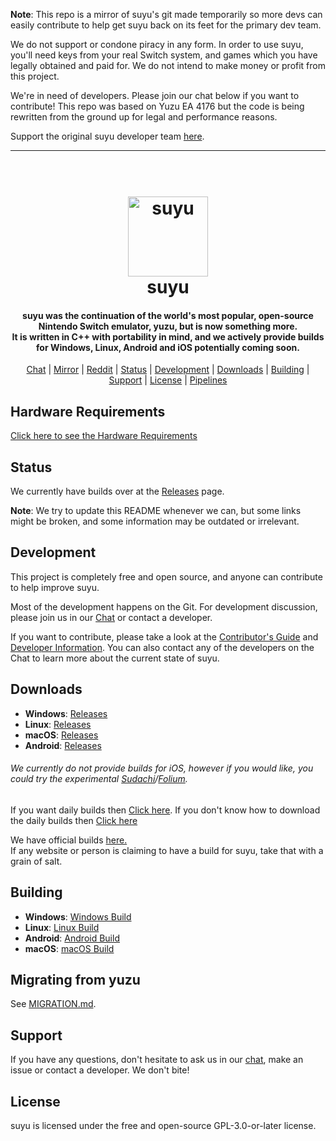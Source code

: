 <!--
SPDX-FileCopyrightText: 2023 yuzu Emulator Project
SPDX-FileCopyrightText: 2024 suyu Emulator Project
SPDX-License-Identifier: GPL-3.0-or-later
-->

**Note**: This repo is a mirror of suyu's git made temporarily so more devs can easily contribute to help get suyu back on its feet for the primary dev team.

 We do not support or condone piracy in any form. In order to use suyu, you'll need keys from your real Switch system, and games which you have legally obtained and paid for. We do not intend to make money or profit from this project.

We're in need of developers. Please join our chat below if you want to contribute!
This repo was based on Yuzu EA 4176 but the code is being rewritten from the ground up for legal and performance reasons.

Support the original suyu developer team [here](https://discord.gg/79B6wqFPnc).

<hr />

<h1 align="center">
  <br>
  <a href="https://suyu.dev"><img src="dist/readme/suyu__Logo-Pill.svg" alt="suyu" height="128"></a>
  <br>
  <b>suyu</b>
  <br>
</h1>

<h4 align="center"><b>suyu</b> was the continuation of the world's most popular, open-source Nintendo Switch emulator, yuzu, but is now something more.
<br>
It is written in C++ with portability in mind, and we actively provide builds for Windows, Linux, Android and iOS potentially coming soon.

</h4>

<p align="center">
  <a href="https://chat.suyu.dev">Chat</a> |
  <a href="https://github.com/suyu-emu/suyu">Mirror</a> |
  <a href="https://www.reddit.com/r/suyu/">Reddit</a> |
  <a href="#status">Status</a> |
  <a href="#development">Development</a> |
  <a href="#downloads">Downloads</a> |
  <a href="#building">Building</a> |
  <a href="#support">Support</a> |
  <a href="#license">License</a> |
  <a href="https://git.suyu.dev/suyu/suyu/actions">Pipelines</a>
</p>

## Hardware Requirements
[Click here to see the Hardware Requirements](https://git.suyu.dev/suyu/suyu/wiki/Hardware-Requirements)

## Status

We currently have builds over at the [Releases](https://git.suyu.dev/suyu/suyu/releases) page.

**Note**: We try to update this README whenever we can, but some links might be broken, and some information may be outdated or irrelevant.

## Development

This project is completely free and open source, and anyone can contribute to help improve suyu.

Most of the development happens on the Git. For development discussion, please join us in our [Chat](https://chat.suyu.dev) or contact a developer.

If you want to contribute, please take a look at the [Contributor's Guide](https://git.suyu.dev/suyu/suyu/wiki/Contributing) and [Developer Information](https://git.suyu.dev/suyu/suyu/wiki/Developer-Information).
You can also contact any of the developers on the Chat to learn more about the current state of suyu.

## Downloads

* __Windows__: [Releases](https://git.suyu.dev/suyu/suyu/releases)
* __Linux__: [Releases](https://git.suyu.dev/suyu/suyu/releases)
* __macOS__: [Releases](https://git.suyu.dev/suyu/suyu/releases)
* __Android__: [Releases](https://git.suyu.dev/suyu/suyu/releases)
###### We currently do not provide builds for iOS, however if you would like, you could try the experimental [Sudachi](https://github.com/emuPlace/Sudachi/releases)/[Folium](https://github.com/jarrodnorwell/Folium/releases).

If you want daily builds then [Click here](https://git.suyu.dev/suyu/suyu/actions).
If you don't know how to download the daily builds then [Click here](https://git.suyu.dev/suyu/suyu/raw/branch/dev/img/daily-builds.png)

We have official builds [here.](https://git.suyu.dev/suyu/suyu/releases)<br>If any website or person is claiming to have a build for suyu, take that with a grain of salt.

## Building

* __Windows__: [Windows Build](https://git.suyu.dev/suyu/suyu/wiki/Building-For-Windows)
* __Linux__: [Linux Build](https://git.suyu.dev/suyu/suyu/wiki/Building-For-Linux)
* __Android__: [Android Build](https://git.suyu.dev/suyu/suyu/wiki/Building-For-Android)
* __macOS__: [macOS Build](https://git.suyu.dev/suyu/suyu/wiki/Building-for-macOS)

## Migrating from yuzu

See [MIGRATION.md](MIGRATION.md).


## Support

If you have any questions, don't hesitate to ask us in our [chat](https://chat.suyu.dev), make an issue or contact a developer. We don't bite!


## License

suyu is licensed under the free and open-source GPL-3.0-or-later license.
